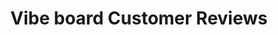 ---
title: Vibe board Customer Reviews
description: Customers love Vibe. Read Vibe board reviews and learn how teams are boosting their remote collaboration, presentations, and training through shared whiteboarding sessions.
stylesPath: css/customer.sass
aliases:
  - /use-cases/
layout: customer

hero:
  title: The digital whiteboard trusted by
  title1: 900+
  title2: companies all over the world.
  body: Teams collaborate better with Vibe. Read customer reviews of Vibe digital whiteboard and see how customers unleashed creativity and maximized their organizations’ productivity and effectiveness.

trust:
  title: The digital whiteboard trusted by 500+ companies all over the world.
  video:
    playerId: unbox-tablet
    triggerClass: unbox-tablet
    id: OXzhLPXXj14
    placeholder: img/customer/installation.png

collaborate:
  title: Teams collaborate better with Vibe
  body: From the classroom to the boardroom, customers are making their mark with Vibe. See how people just like you are using Vibe digital whiteboard to connect, present, engage, and share.
  gallery:
    - figure: img/customer/collaborate-bg1.png
      title: Blog   |   How I Vibe
      body: Engaging your audience using the Vibe board.
      logo: img/customer/collaborate-logo1.png
      url: /blog/how-i-vibe-henry-silverman-professor-of-medicine/
      avatar: img/customer/collaborate-Avatar1.png
      work: Education
      name: Dr. Henry Silverman
    - figure: img/customer/collaborate-bg2.png
      title: Blog   |   How I Vibe
      body: You need tools that will keep pace with your ideas.
      logo: img/customer/collaborate-logo2.png
      url: /blog/how-i-vibe-adam-elbendary/
      avatar: img/customer/collaborate-Avatar2.png
      work: Marketing Agency
      name: Adam Elbendary
    - figure: img/customer/collaborate-bg3.png
      title: Blog   |   How I Vibe
      body: New technology in a changing academic climate.
      logo: img/customer/collaborate-logo3.png
      url: /blog/how-i-vibe-arek-puzia-professor-and-cpa/
      avatar: img/customer/collaborate-Avatar3.png
      work: Education
      name: Arek Puzia
    - figure: img/customer/collaborate-bg4.png
      title: Blog   |   How I Vibe
      body: Remote collaboration empowers our team to be more productive.
      logo: img/customer/collaborate-logo4.png
      url: /blog/how-i-vibe-peter-parker-advanced-analytics-practice-director/
      avatar: img/customer/collaborate-Avatar4.png
      work: Consulting
      name: Peter Parker
    - figure: img/customer/collaborate-bg5.png
      title: Blog   |   How I Vibe
      body: The integration to apps was open and go.
      logo: img/customer/collaborate-logo1.png
      url: /blog/how-i-vibe-robyn-mother-of-four-and-homeschool-expert/
      avatar: img/customer/collaborate-Avatar5.png
      work: Home Schooling
      name: Robyn C.
    - figure: img/customer/collaborate-bg6.png
      title: Blog   |   How I Vibe
      body: Leading large meetings and group collaborations.
      logo: img/customer/collaborate-logo6.png
      url: /blog/how-i-vibe-mark-smith-ceo-of-leadership-resource-institute/
      avatar: img/customer/collaborate-Avatar6.png
      work: Business Coaching
      name: Mark Smith
    - figure: img/customer/collaborate-bg7.png
      title: Blog   |   How I Vibe
      body: Vibe is a great tool to make sure everyone's on the same page.
      logo: img/customer/collaborate-logo7.png
      url: /blog/how-i-vibe-jonathan-wong-project-manager/
      avatar: img/customer/collaborate-Avatar7.png
      work: Construction
      name: Jonathan Wong

  gallerysides:
    - figure: img/customer/collaborate-Avatar1.png
      title: Education
      body: Dr. Henry Silverman
    - figure: img/customer/collaborate-Avatar2.png
      title: Marketing Agency
      body: Adam Elbendary
    - figure: img/customer/collaborate-Avatar3.png
      title: Education
      body: Arek Puzia
    - figure: img/customer/collaborate-Avatar4.png
      title: Consulting
      body: Peter Parker
    - figure: img/customer/collaborate-Avatar5.png
      title: Home Schooling
      body: Robyn C.
    - figure: img/customer/collaborate-Avatar6.png
      title: Business Coaching
      body: Mark Smith
    - figure: img/customer/collaborate-Avatar7.png
      title: Construction
      body: Jonathan Wong

testimonial_section:
  testimonials:
    - author:
        name: i18n-content-customer-_index-testimonial_section-testimonials-i_0-author-name
      body: The Vibe board has been a game changer in how we communicate with clients, both in-person and virtually.

stories:
  - title: i18n-content-customer-_index-stories-i_0-title
    content: Software Technology
    industry: i18n-content-customer-_index-stories-i_0-industry
    employees: 11-50
    region: i18n-content-customer-_index-stories-i_0-region
    cover: img/common/testimonials/cover-csi.jpg
    cta: Learn more
    logo:
      figure: img/common/testimonials/csi.png
      width: 96
      modal_width: 262
    key_factors:
      - i18n-content-customer-_index-stories-i_0-key_factors-i_0
      - i18n-content-customer-_index-stories-i_0-key_factors-i_1
      - i18n-content-customer-_index-stories-i_0-key_factors-i_2
    testimonial:
      body: i18n-content-customer-_index-stories-i_0-testimonial-body
      author:
        name: i18n-content-customer-_index-stories-i_0-testimonial-author-name
  - title: i18n-content-customer-_index-stories-i_1-title
    name: capgemini
    content: Consulting
    industry: i18n-content-customer-_index-stories-i_1-industry
    employees: 10,000+
    region: i18n-content-customer-_index-stories-i_1-region
    cover: img/common/testimonials/cover-capgemini.jpg
    cta: Learn more
    logo:
      figure: img/common/testimonials/capgemini.png
      width: 96
      modal_width: 246
    key_factors:
      - i18n-content-customer-_index-stories-i_1-key_factors-i_0
      - i18n-content-customer-_index-stories-i_1-key_factors-i_1
      - i18n-content-customer-_index-stories-i_1-key_factors-i_2
    testimonial:
      body: i18n-content-customer-_index-stories-i_1-testimonial-body
      author:
        name: i18n-content-customer-_index-stories-i_1-testimonial-author-name
  - title: i18n-content-customer-_index-stories-i_3-title
    content: Professional Service
    industry: i18n-content-customer-_index-stories-i_3-industry
    employees: 11-50
    region: i18n-content-customer-_index-stories-i_3-region
    cover: img/common/testimonials/cover-azularc.jpg
    cta: Learn more
    logo:
      figure: img/common/testimonials/azularc.png
      width: 94
      modal_width: 201
    key_factors:
      - i18n-content-customer-_index-stories-i_3-key_factors-i_0
      - i18n-content-customer-_index-stories-i_3-key_factors-i_1
      - i18n-content-customer-_index-stories-i_3-key_factors-i_2
    testimonial:
      body: i18n-content-customer-_index-stories-i_3-testimonial-body
      author:
        name: i18n-content-customer-_index-stories-i_3-testimonial-author-name
  - title: i18n-content-customer-_index-stories-i_4-title
    content: Government
    class: special
    industry: i18n-content-customer-_index-stories-i_4-industry
    employees: 1-50
    region: i18n-content-customer-_index-stories-i_4-region
    cover: img/common/testimonials/cover-kenmore.jpg
    cta: Learn more
    caption: i18n-content-customer-_index-stories-i_4-caption
    logo:
      figure: img/common/testimonials/kenmore.png
      width: 78
      modal_width: 144
    key_factors:
      - i18n-content-customer-_index-stories-i_4-key_factors-i_0
      - i18n-content-customer-_index-stories-i_4-key_factors-i_1
      - i18n-content-customer-_index-stories-i_4-key_factors-i_2
    testimonial:
      body: i18n-content-customer-_index-stories-i_4-testimonial-body
      author:
        name: i18n-content-customer-_index-stories-i_4-testimonial-author-name
  - title: i18n-content-customer-_index-stories-i_2-title
    content: Professional Training
    industry: i18n-content-customer-_index-stories-i_2-industry
    employees: 500-1000
    region: i18n-content-customer-_index-stories-i_2-region
    cover: img/common/testimonials/cover-sandler.jpg
    cta: Learn more
    logo:
      figure: img/common/testimonials/sandler.png
      width: 112
      modal_width: 260
    key_factors:
      - i18n-content-customer-_index-stories-i_2-key_factors-i_0
      - i18n-content-customer-_index-stories-i_2-key_factors-i_1
      - i18n-content-customer-_index-stories-i_2-key_factors-i_2
    testimonials:
      - body: i18n-content-customer-_index-stories-i_2-testimonials-i_0-body
        author:
          name: i18n-content-customer-_index-stories-i_2-testimonials-i_0-author-name
      - body: i18n-content-customer-_index-stories-i_2-testimonials-i_1-body
        author:
          name: i18n-content-customer-_index-stories-i_2-testimonials-i_1-author-name

comments:
  title: Customers Love Vibe Digital Whiteboard
  body: When you find a product this good, it’s natural to want to share! See what social media has to say about Vibe digital whiteboard.
  left_column:
    class: is-hidden-mobile
    items:
      - type: ins
        name: kennyt71
        content: We did a lot of research and hands down the VIBE was the best!! And I can’t forget to mention their customer care, you’ll be shocked at how great their support is!
        date: Aug 22, 2020
        mask: img/customer/ins-avatar2.png
        url: https://www.instagram.com/tv/CEKMJInA90M/?utm_source=ig_web_copy_link
      - type: twitter
        name: God-is Rivera
        email1: Replying to
        email2: ' @eunique and @thevibeboard'
        content: 
          - text: Girrrrrrl I will def tell ya all about it because I feel like that board is gonna save my life this school year. You can write on it and use Zoom, Netflix all kinda apps...
        date: Sep 8, 2020
        mask: img/customer/twitter-avatar1.png
        url: https://twitter.com/GodisRivera/status/1303487364006899712?s=20
      - type: ins
        name: the.vibe.board
        content: “..David Shing opening up like never before, he’s excited to share with you tactical marketing practices that will transform your marketing skills and mindset.” - @kennyt71 from Forbes School-Knowledge Innovation Center.
        date: Sep 29, 2020
        mask: img/customer/ins-avatar1.png
        cover: img/customer/ins-cover1.png
        url: https://www.instagram.com/p/CFsU3OFg0nd/?utm_source=ig_web_copy_link
  right_column:
    items:
      - type: twitter
        name: Christopher Webber
        email1: Replying to
        email2: ' @rothgar'
        content: 
          - text: I picked up a 
          - text: ' @thevibeboard'
            class: is-at
          - text: on Black Friday. Went with a Monoprice mount for it. I am in love with it. I have been heavily using the web app with the whiteboard. I usually create a canvas, share it with my coworkers and then go stand at the whiteboard and do the work.
        date: Jan 29, 2021
        mask: img/customer/twitter-avatar2.png
        url: https://twitter.com/cwebber/status/1355166644289499136?s=20
      - type: amazon
        name: Best digital whiteboard I've used
        subtitle: By Bgood on Jan 17, 2020
        content: ...brilliant screen, is the interface that allows for easily adding popular tools like Miro or Jira- tools a creative director or product manager needs to work with multiple teams...
        date: Jan 17, 2020
        cover: img/customer/amazon-cover1.png
        url: https://www.amazon.com/gp/customer-reviews/R24TBM6GLRVDRL/ref=cm_cr_dp_d_rvw_ttl?ie=UTF8&ASIN=B081LPL772
      - type: ins
        name: nazarethacademygradeschool
        content: Our teachers were so excited to see all the features the Vibe board will offer in our classrooms for in-person & remote learning. We are installing 14 boards this week!
        mask: img/customer/ins-avatar3.png
        date: Aug 22, 2020
        url: https://www.instagram.com/tv/CEKMJInA90M/?utm_source=ig_web_copy_link

hidepart:
  body: See more @thevibeboard

bottom_cta:
  title: Try Vibe with your team
  cta:
    title: Request a Demo
    url: /demo/
---